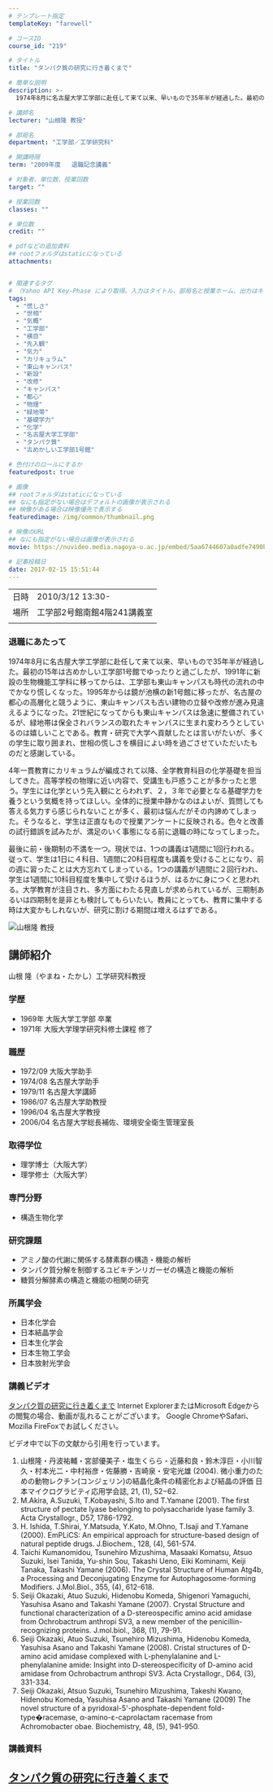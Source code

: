 ```yaml
---
# テンプレート指定
templateKey: "farewell"

# コースID
course_id: "219"

# タイトル
title: "タンパク質の研究に行き着くまで"

# 簡単な説明
description: >-
  1974年8月に名古屋大学工学部に赴任して来て以来、早いもので35年半が経過した。最初の15年は古めかしい工学部1号館でゆったりと過ごしたが、1991年に新設の生物機能工学科に移ってからは、工学部も東山キャンパスも時代の流れの中でかなり慌しくなった。1995年からは鏡が池横の新1号館に移ったが、名古屋の都心の高層化と競うように、東山キャンパスも古い建物の立替や改修が進み見違えるようになった。2 ....

# 講師名
lecturer: "山根隆 教授"

# 部局名
department: "工学部／工学研究科"

# 開講時限
term: "2009年度	退職記念講義"

# 対象者、単位数、授業回数
target: ""

# 授業回数
classes: ""

# 単位数
credit: ""

# pdfなどの追加資料
## rootフォルダはstaticになっている
attachments:


# 関連するタグ
# （Yahoo API Key-Phase により取得。入力はタイトル、部局名と授業ホーム、出力はキーフレーズ（tags））
tags:
  - "慌しさ"
  - "世相"
  - "気概"
  - "工学部"
  - "横目"
  - "先入観"
  - "気力"
  - "カリキュラム"
  - "東山キャンパス"
  - "新設"
  - "改修"
  - "キャンパス"
  - "都心"
  - "物理"
  - "緑地帯"
  - "基礎学力"
  - "化学"
  - "名古屋大学工学部"
  - "タンパク質"
  - "古めかしい工学部1号館"

# 色付けのロールにするか
featuredpost: true

# 画像
## rootフォルダはstaticになっている
## なにも指定がない場合はデフォルトの画像が表示される
## 映像がある場合は映像優先で表示する
featuredimage: /img/common/thumbnail.png

# 映像のURL
## なにも指定がない場合は画像が表示される
movie: https://nuvideo.media.nagoya-u.ac.jp/embed/5aa6744607a0adfe7490bf9f106402f696e763fc

# 記事投稿日
date: 2017-02-15 15:51:44
---
```


|   |   |
|---|---|
| 日時 | 2010/3/12  13:30- |
| 場所 | 工学部2号館南館4階241講義室 |
|   |   |


### 退職にあたって

1974年8月に名古屋大学工学部に赴任して来て以来、早いもので35年半が経過した。最初の15年は古めかしい工学部1号館でゆったりと過ごしたが、1991年に新設の生物機能工学科に移ってからは、工学部も東山キャンパスも時代の流れの中でかなり慌しくなった。1995年からは鏡が池横の新1号館に移ったが、名古屋の都心の高層化と競うように、東山キャンパスも古い建物の立替や改修が進み見違えるようになった。21世紀になってからも東山キャンパスは急速に整備されているが、緑地帯は保全されバランスの取れたキャンパスに生まれ変わろうとしているのは嬉しいことである。教育・研究で大学へ貢献したとは言いがたいが、多くの学生に取り囲まれ、世相の慌しさを横目によい時を過ごさせていただいたものだと感謝している。

4年一貫教育にカリキュラムが編成されて以降、全学教育科目の化学基礎を担当してきた。高等学校の物理に近い内容で、受講生も戸惑うことが多かったと思う。学生には化学という先入観にとらわれず、２，３年で必要となる基礎学力を養うという気概を持ってほしい。全体的に授業中静かなのはよいが、質問しても答える気力すら感じられないことが多く、最初は悩んだがその内諦めてしまった。そうなると、学生は正直なもので授業アンケートに反映される。色々と改善の試行錯誤を試みたが、満足のいく事態になる前に退職の時になってしまった。

最後に前・後期制の不満を一つ。現状では、1つの講義は1週間に1回行われる。従って、学生は1日に４科目、1週間に20科目程度も講義を受けることになり、前の週に習ったことは大方忘れてしまっている。1つの講義が1週間に２回行われ、学生は1週間に10科目程度を集中して受けるほうが、はるかに身につくと思われる。大学教育が注目され、多方面にわたる見直しが求められているが、三期制あるいは四期制を是非とも検討してもらいたい。教員にとっても、教育に集中する時は大変かもしれないが、研究に割ける期間は増えるはずである。


![山根隆 教授](https://ocw.nagoya-u.jp/files/219/yamane.jpg) 
## 講師紹介

山根 隆（やまね・たかし）工学研究科教授

### 学歴

* 1969年 大阪大学工学部 卒業
* 1971年 大阪大学理学研究科修士課程 修了

### 職歴

* 1972/09 大阪大学助手
* 1974/08 名古屋大学助手
* 1979/11 名古屋大学講師
* 1986/07 名古屋大学助教授
* 1996/04 名古屋大学教授
* 2006/04 名古屋大学総長補佐、環境安全衛生管理室長

### 取得学位

* 理学博士（大阪大学）
* 理学修士（大阪大学）

### 専門分野

* 構造生物化学

### 研究課題

* アミノ酸の代謝に関係する酵素群の構造・機能の解析
* タンパク質分解を制御するユビキチンリガーゼの構造と機能の解析
* 糖質分解酵素の構造と機能の相関の研究

### 所属学会

* 日本化学会
* 日本結晶学会
* 日本生化学会
* 日本生物工学会
* 日本放射光学会


### 講義ビデオ

<a href="https://nuvideo.media.nagoya-u.ac.jp/embed/cec867ee701096a79142f09cce793d365eab355c" target="blank">タンパク質の研究に行き着くまで</a>
Internet ExplorerまたはMicrosoft Edgeからの閲覧の場合、動画が乱れることがございます。
Google ChromeやSafari、Mozilla FireFoxでお試しください。

ビデオ中で以下の文献から引用を行っています。

1. 山根隆・丹波祐輔・宮部優美子・塩生くらら・近藤和良・鈴木淳巨・小川智久・村本光二・中村裕彦・佐藤勝・吉崎泉・安宅光雄 (2004).
微小重力のための動物レクチン(コンジェリン)の結晶化条件の精密化および結晶の評価
日本マイクログラビティ応用学会誌, <span class="b">21</span>, (1), 52−62.
2. M.Akira, A.Suzuki, T.Kobayashi, S.Ito and T.Yamane (2001).
The first structure of pectate lyase belonging to polysaccharide lyase family 3.
<span class="i">Acta Crystallogr.</span>, <span class="b">D57</span>, 1786-1792.
3. H. Ishida, T.Shirai, Y.Matsuda, Y.Kato, M.Ohno, T.Isaji and T.Yamane (2000).
EmPLiCS: An empirical approach for structure-based design of natural peptide drugs.
<span class="i">J.Biochem.</span>, <span class="b">128</span>, (4), 561-574.
4. Taichi Kumanomidou, Tsunehiro Mizushima, Masaaki Komatsu, Atsuo Suzuki, Isei Tanida, Yu-shin Sou, Takashi Ueno, Eiki Kominami, Keiji Tanaka, Takashi Yamane (2006).
The Crystal Structure of Human Atg4b, a Processing and Deconjugating Enzyme for Autophagosome-forming Modifiers.
<span class="i">J.Mol.Biol.</span>, <span class="b">355</span>, (4), 612-618.
5. Seiji Okazaki, Atuo Suzuki, Hidenobu Komeda, Shigenori Yamaguchi, Yasuhisa Asano and Takashi Yamane (2007).
Crystal Structure and functional characterization of a D-stereospecific amino acid amidase from <span class="i">Ochrobactrum anthropi</span> SV3, a new member of the penicillin-recognizing proteins.
<span class="i">J.mol.biol.</span>, <span class="b">368</span>, (1), 79-91.
6. Seiji Okazaki, Atuo Suzuki, Tsunehiro Mizushima, Hidenobu Komeda, Yasuhisa Asano and Takashi Yamane (2008).
Cristal structures of D-amino acid amidase complexed with L-phenylalanine and L-phenylalanine amide: Insight into D-stereospecificity of D-amino acid amidase from Ochrobactrum anthropi SV3.
<span class="i">Acta Crystallogr.</span>, <span class="b">D64</span>, (3), 331-334.
7. Seiji Okazaki, Atsuo Suzuki, Tsunehiro Mizushima, Takeshi Kwano, Hidenobu Komeda, Yasuhisa Asano and Takashi Yamane (2009)
The novel structure of a pyridoxal-5'-phosphate-dependent fold-type�racemase, α-amino-ε-caprolactam racemase from Achromobacter obae.
<span class="i">Biochemistry</span>, <span class="b">48</span>, (5), 941-950.

### 講義資料

[タンパク質の研究に行き着くまで](https://ocw.nagoya-u.jp/files/219/yamane.pdf) 
-----